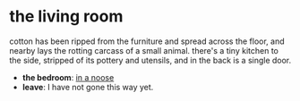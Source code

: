 # the living room

cotton has been ripped from the furniture and spread across the floor, and nearby lays the rotting carcass of a small animal. there's a tiny kitchen to the side, stripped of its pottery and utensils, and in the back is a single door.

- **the bedroom**: [in a noose](in-a-noose-Nl4j9da.md)
- **leave**: I have not gone this way yet.
